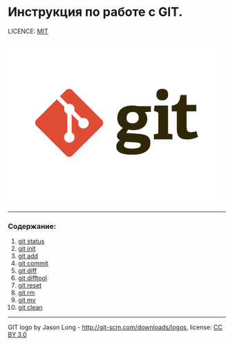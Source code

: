 # Инструкция по работе с GIT.

LICENCE: [MIT](./license.mg)

![git-logo](./assets/git-logo.png)

---

### Содержание:
1. [git status](./status.md)
2. [git init](./init.md)
3. [git add](./add.md)
4. [git commit](./commit.md)
5. [git diff](./diff.md)
6. [git difftool](./difftool.md)
7. [git reset](./reset.md)
8. [git rm](./rm.md)
9. [git mv](./mv.md)
10. [git clean](./clean.md)

---

GIT logo by Jason Long - http://git-scm.com/downloads/logos, license: [CC BY 3.0](https://creativecommons.org/licenses/by/3.0/)